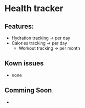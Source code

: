 # Health tracker

## Features:
   - Hydration tracking -> per day
   - Calories tracking -> per day
	 - Workout tracking -> per month

## Kown issues
  - none

## Comming Soon
  -